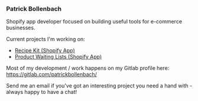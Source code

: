 ### Patrick Bollenbach
Shopify app developer focused on building useful tools for e-commerce businesses.

Current projects I'm working on:
- [Recipe Kit (Shopify App)](https://apps.shopify.com/recipe-kit?source=gh_profile)
- [Product Waiting Lists (Shopify App)](https://apps.shopify.com/product-waiting-lists?source=gh_profile)

Most of my development / work happens on my Gitlab profile here: https://gitlab.com/patrickbollenbach/

Send me an email if you've got an interesting project you need a hand with - always happy to have a chat!

